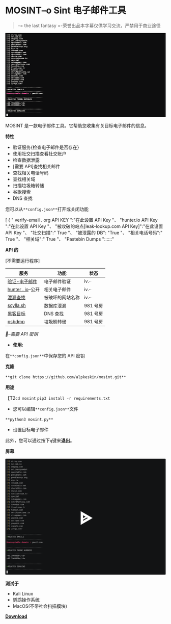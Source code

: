 # MOSINT–o Sint 电子邮件工具

> -= the last fantasy =-荣誉出品本字幕仅供学习交流，严禁用于商业途径

[![MOSINT – OSINT Tool For Emails](img/831e580657446e0621d5cc4337abfb35.png "MOSINT – OSINT Tool For Emails")](https://1.bp.blogspot.com/-_eJdZHcJT6g/X_WbqQLQuUI/AAAAAAAAIRM/Ho4BhxR3EO8fkskGirtmtDjSijvVIHF7ACLcBGAsYHQ/s728/MOSINT%25281%2529.png)

MOSINT 是一款电子邮件工具。它帮助您收集有关目标电子邮件的信息。

**特性**

*   验证服务{检查电子邮件是否存在}
*   使用社交扫描查看社交账户
*   检查数据泄露
*   [需要 API]查找相关邮件
*   查找相关电话号码
*   查找相关域
*   扫描垃圾箱转储
*   谷歌搜索
*   DNS 查找

您可以从`**config.json**`打开或关闭功能

[
{
" verify-email . org API KEY ":"在此设置 API Key "、
"hunter.io API Key ":"在此设置 API Key "、
"被攻破的站点[leak-lookup.com API Key]":"在此设置 API Key "、
"社交扫描":" True "、
"被泄露的 DB": "True "、
"相关电话号码":" True "、
"相关域":" True "、
"Pastebin Dumps "::::::"

**API 的**

[不需要运行程序]

| 服务 | 功能 | 状态 |
| --- | --- | --- |
| [验证-电子邮件](https://verify-email.org/) | 电子邮件验证 | ⅳ.·· |
| [hunter . io](https://hunter.io/)–公开 | 相关电子邮件 | ⅳ.·· |
| [泄漏查找](https://leak-lookup.com/) | 被破坏的网站名称 | ⅳ.·· |
| [scylla.sh](https://scylla.sh/) | 数据库泄漏 | 981 号房 |
| [黑客目标](https://hackertarget.com/) | DNS 查找 | 981 号房 |
| [psbdmp](https://psbdmp.ws/) | 垃圾桶转储 | 981 号房 |

*🔑–需要 API 密钥*

*   **使用:**

在`**config.json**`中保存您的 API 密钥

**克隆**

`**git clone https://github.com/alpkeskin/mosint.git**`

**用途**

【T2`cd mosint`
`pip3 install -r requirements.txt`

*   您可以编辑`**config.json**`文件

`**python3 mosint.py**`

*   设置目标电子邮件

此外，您可以通过按下`q`键来**退出**。

**屏幕**

[![](img/5e42d5e81884731d9bf6e9a9d8d459fb.png)](https://asciinema.org/a/374826)

**测试于**

*   Kali Linux
*   鹦鹉操作系统
*   MacOS(不带社会扫描模块)

[**Download**](https://github.com/alpkeskin/mosint)